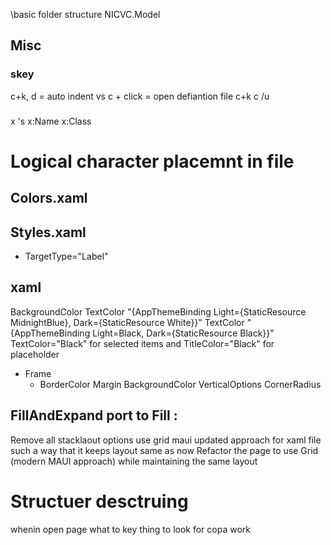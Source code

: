 
\basic folder structure 
NICVC.Model

## Misc 
### skey
c+k, d = auto indent vs 
c + click = open defiantion file 
c+k c /u 

###

x 's 
x:Name
x:Class


###

# Logical character placemnt in file 
## Colors.xaml
## Styles.xaml
* TargetType="Label"
## xaml 
BackgroundColor
TextColor
"{AppThemeBinding Light={StaticResource MidnightBlue}, Dark={StaticResource White}}"
TextColor
"{AppThemeBinding Light=Black, Dark={StaticResource Black}}"
TextColor="Black" for selected items and TitleColor="Black" for placeholder

* Frame
	* BorderColor Margin  BackgroundColor VerticalOptions CornerRadius

 
## FillAndExpand port to Fill : 

Remove all stacklaout options use grid maui updated approach for xaml file such a way that it keeps layout same as now 
Refactor the page to use Grid (modern MAUI approach) while maintaining the same layout

# Structuer desctruing 
whenin open page what to key thing to look for copa work 
